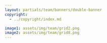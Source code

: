 ```yaml
---
layout: partials/team/banners/double-banner
copyright:
  - ../copyright/index.md

image1: assets/img/team/grid2.png
image2: assets/img/team/grid8.png
---
```

